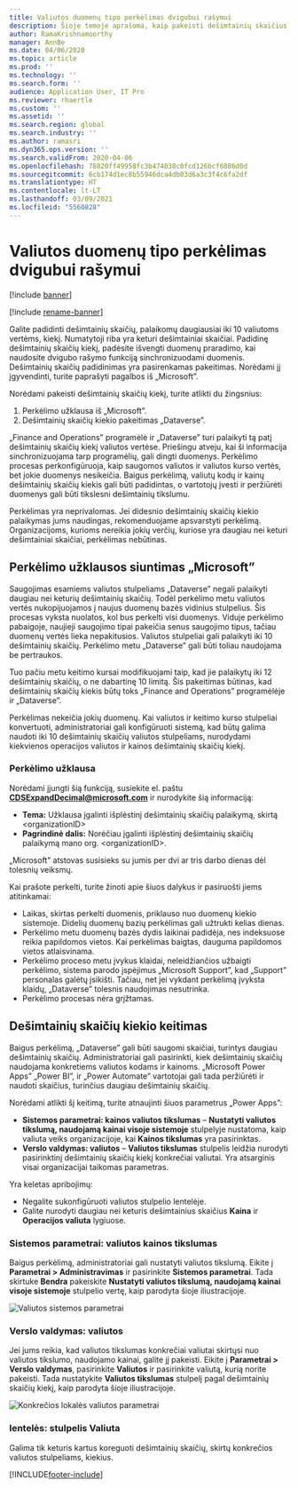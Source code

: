 ```yaml
---
title: Valiutos duomenų tipo perkėlimas dvigubui rašymui
description: Šioje temoje aprašoma, kaip pakeisti dešimtainių skaičius, kurie dvigubu rašymu palaiko valiutą.
author: RamaKrishnamoorthy
manager: AnnBe
ms.date: 04/06/2020
ms.topic: article
ms.prod: ''
ms.technology: ''
ms.search.form: ''
audience: Application User, IT Pro
ms.reviewer: rhaertle
ms.custom: ''
ms.assetid: ''
ms.search.region: global
ms.search.industry: ''
ms.author: ramasri
ms.dyn365.ops.version: ''
ms.search.validFrom: 2020-04-06
ms.openlocfilehash: 78820ff49958fc3b474038c0fcd126bcf6886d0d
ms.sourcegitcommit: 6cb174d1ec8b55946dca4db03d6a3c3f4c6fa2df
ms.translationtype: HT
ms.contentlocale: lt-LT
ms.lasthandoff: 03/09/2021
ms.locfileid: "5560828"
---
```

# <a name="currency-data-type-migration-for-dual-write"></a>Valiutos duomenų tipo perkėlimas dvigubui rašymui

[!include [banner](../../includes/banner.md)]

[!include [rename-banner](~/includes/cc-data-platform-banner.md)]

Galite padidinti dešimtainių skaičių, palaikomų daugiausiai iki 10 valiutoms vertėms, kiekį. Numatytoji riba yra keturi dešimtainiai skaičiai. Padidinę dešimtainių skaičių kiekį, padėsite išvengti duomenų praradimo, kai naudosite dvigubo rašymo funkciją sinchronizuodami duomenis. Dešimtainių skaičių padidinimas yra pasirenkamas pakeitimas. Norėdami jį įgyvendinti, turite paprašyti pagalbos iš „Microsoft”.

Norėdami pakeisti dešimtainių skaičių kiekį, turite atlikti du žingsnius:

1. Perkėlimo užklausa iš „Microsoft”.
2. Dešimtainių skaičių kiekio pakeitimas „Dataverse”.

„Finance and Operations” programėlė ir „Dataverse” turi palaikyti tą patį dešimtainių skaičių kiekį valiutos vertėse. Priešingu atveju, kai ši informacija sinchronizuojama tarp programėlių, gali dingti duomenys. Perkėlimo procesas perkonfigūruoja, kaip saugomos valiutos ir valiutos kurso vertės, bet jokie duomenys nesikeičia. Baigus perkėlimą, valiutų kodų ir kainų dešimtainių skaičių kiekis gali būti padidintas, o vartotojų įvesti ir peržiūrėti duomenys gali būti tikslesni dešimtainių tikslumu.

Perkėlimas yra neprivalomas. Jei didesnio dešimtainių skaičių kiekio palaikymas jums naudingas, rekomenduojame apsvarstyti perkėlimą. Organizacijoms, kurioms nereikia jokių verčių, kuriose yra daugiau nei keturi dešimtainiai skaičiai, perkėlimas nebūtinas.

## <a name="requesting-migration-from-microsoft"></a>Perkėlimo užklausos siuntimas „Microsoft”

Saugojimas esamiems valiutos stulpeliams „Dataverse” negali palaikyti daugiau nei keturių dešimtainių skaičių. Todėl perkėlimo metu valiutos vertės nukopijuojamos į naujus duomenų bazės vidinius stulpelius. Šis procesas vyksta nuolatos, kol bus perkelti visi duomenys. Viduje perkėlimo pabaigoje, naujieji saugojimo tipai pakeičia senus saugojimo tipus, tačiau duomenų vertės lieka nepakitusios. Valiutos stulpeliai gali palaikyti iki 10 dešimtainių skaičių. Perkėlimo metu „Dataverse” gali būti toliau naudojama be pertraukos.

Tuo pačiu metu keitimo kursai modifikuojami taip, kad jie palaikytų iki 12 dešimtainių skaičių, o ne dabartinę 10 limitą. Šis pakeitimas būtinas, kad dešimtainių skaičių kiekis būtų toks „Finance and Operations” programėlėje ir „Dataverse”.

Perkėlimas nekeičia jokių duomenų. Kai valiutos ir keitimo kurso stulpeliai konvertuoti, administratoriai gali konfigūruoti sistemą, kad būtų galima naudoti iki 10 dešimtainių skaičių valiutos stulpeliams, nurodydami kiekvienos operacijos valiutos ir kainos dešimtainių skaičių kiekį.

### <a name="request-a-migration"></a>Perkėlimo užklausa

Norėdami įjungti šią funkciją, susiekite el. paštu **CDSExpandDecimal@microsoft.com** ir nurodykite šią informaciją:

+ **Tema:** Užklausa įgalinti išplėstinį dešimtainių skaičių palaikymą, skirtą \<organizationID\>
+ **Pagrindinė dalis:** Norėčiau įgalinti išplėstinį dešimtainių skaičių palaikymą mano org. \<organizationID\>.

„Microsoft” atstovas susisieks su jumis per dvi ar tris darbo dienas dėl tolesnių veiksmų.

Kai prašote perkelti, turite žinoti apie šiuos dalykus ir pasiruošti jiems atitinkamai:

+ Laikas, skirtas perkelti duomenis, priklauso nuo duomenų kiekio sistemoje. Didelių duomenų bazių perkėlimas gali užtrukti kelias dienas.
+ Perkėlimo metu duomenų bazės dydis laikinai padidėja, nes indeksuose reikia papildomos vietos. Kai perkėlimas baigtas, dauguma papildomos vietos atlaisvinama.
+ Perkėlimo proceso metu įvykus klaidai, neleidžiančios užbaigti perkėlimo, sistema parodo įspėjimus „Microsoft Support”, kad „Support” personalas galėtų įsikišti. Tačiau, net jei vykdant perkėlimą įvyksta klaidų, „Dataverse” tolesnis naudojimas nesutrinka.
+ Perkėlimo procesas nėra grįžtamas.

## <a name="changing-the-number-of-decimal-places"></a>Dešimtainių skaičių kiekio keitimas

Baigus perkėlimą, „Dataverse” gali būti saugomi skaičiai, turintys daugiau dešimtainių skaičių. Administratoriai gali pasirinkti, kiek dešimtainių skaičių naudojama konkretiems valiutos kodams ir kainoms. „Microsoft Power Apps” „Power BI”, ir „Power Automate” vartotojai gali tada peržiūrėti ir naudoti skaičius, turinčius daugiau dešimtainių skaičių.

Norėdami atlikti šį keitimą, turite atnaujinti šiuos parametrus „Power Apps”:

+ **Sistemos parametrai: kainos valiutos tikslumas** – **Nustatyti valiutos tikslumą, naudojamą kainai visoje sistemoje** stulpelyje nustatoma, kaip valiuta veiks organizacijoje, kai **Kainos tikslumas** yra pasirinktas.
+ **Verslo valdymas: valiutos** – **Valiutos tikslumas** stulpelis leidžia nurodyti pasirinktinį dešimtainių skaičių kiekį konkrečiai valiutai. Yra atsarginis visai organizacijai taikomas parametras.

Yra keletas apribojimų:

+ Negalite sukonfigūruoti valiutos stulpelio lentelėje.
+ Galite nurodyti daugiau nei keturis dešimtainius skaičius **Kaina** ir **Operacijos valiuta** lygiuose.

### <a name="system-settings-currency-precision-for-pricing"></a>Sistemos parametrai: valiutos kainos tikslumas

Baigus perkėlimą, administratoriai gali nustatyti valiutos tikslumą. Eikite į **Parametrai \> Administravimas** ir pasirinkite **Sistemos parametrai**. Tada skirtuke **Bendra** pakeiskite **Nustatyti valiutos tikslumą, naudojamą kainai visoje sistemoje** stulpelio vertę, kaip parodyta šioje iliustracijoje.

![Valiutos sistemos parametrai](media/currency-system-settings.png)

### <a name="business-management-currencies"></a>Verslo valdymas: valiutos

Jei jums reikia, kad valiutos tikslumas konkrečiai valiutai skirtųsi nuo valiutos tikslumo, naudojamo kainai, galite jį pakeisti. Eikite į **Parametrai \> Verslo valdymas**, pasirinkite **Valiutos** ir pasirinkite valiutą, kurią norite pakeisti. Tada nustatykite **Valiutos tikslumas** stulpelį pagal dešimtainių skaičių kiekį, kaip parodyta šioje iliustracijoje.

![Konkrečios lokalės valiutos parametrai](media/specific-currency.png)

### <a name="tables-currency-column"></a>lentelės: stulpelis Valiuta

Galima tik keturis kartus koreguoti dešimtainių skaičių, skirtų konkrečios valiutos stulpeliams, kiekius.


[!INCLUDE[footer-include](../../../../includes/footer-banner.md)]